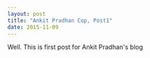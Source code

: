 ```yaml
---
layout: post
title: "Ankit Pradhan Cop, Post1"
date: 2015-11-09
---
```


Well. This is first post for Ankit Pradhan's blog
